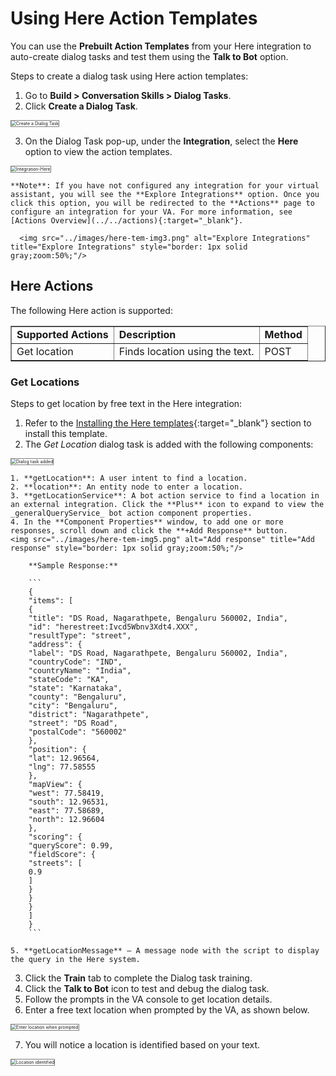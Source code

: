 # Using Here Action Templates

You can use the **Prebuilt Action Templates** from your Here integration to auto-create dialog tasks and test them using the **Talk to Bot** option.

Steps to create a dialog task using Here action templates:

1. Go to **Build > Conversation Skills > Dialog Tasks**.
2. Click **Create a Dialog Task**.  
<img src="../images/here-tem-img1.png" alt="Create a Dialog Task" title="Create a Dialog Task" style="border: 1px solid gray;zoom:50%;"/>

3. On the Dialog Task pop-up, under the **Integration**, select the **Here** option to view the action templates.  
<img src="../images/here-action-img11-tem-img2.png" alt="Integration-Here" title="Integration-Here" style="border: 1px solid gray;zoom:50%;"/>  
  
    **Note**: If you have not configured any integration for your virtual assistant, you will see the **Explore Integrations** option. Once you click this option, you will be redirected to the **Actions** page to configure an integration for your VA. For more information, see [Actions Overview](../../actions){:target="_blank"}.  
      
      <img src="../images/here-tem-img3.png" alt="Explore Integrations" title="Explore Integrations" style="border: 1px solid gray;zoom:50%;"/>


## Here Actions 

The following Here action is supported:


<table border="1">
  <tr>
   <td><strong>Supported Actions</strong>
   </td>
   <td><strong>Description</strong>
   </td>
   <td><strong>Method</strong>
   </td>
  </tr>
  <tr>
   <td>Get location
   </td>
   <td>Finds location using the text.
   </td>
   <td>POST
   </td>
  </tr>
</table>



### Get Locations 

Steps to get location by free text in the Here integration:

1. Refer to the [Installing the Here templates](../configuring-the-here-action/#step-2-install-the-here-action-templates){:target="_blank"} section to install this template.
2. The _Get Location_ dialog task is added with the following components:
<img src="../images/here-action-img12-tem-img4.png" alt="Dialog task added" title="Dialog task added" style="border: 1px solid gray;zoom:50%;"/>

    1. **getLocation**: A user intent to find a location.
    2. **location**: An entity node to enter a location.
    3. **getLocationService**: A bot action service to find a location in an external integration. Click the **Plus** icon to expand to view the _generalQueryService_ bot action component properties.
    4. In the **Component Properties** window, to add one or more responses, scroll down and click the **+Add Response** button.  
    <img src="../images/here-tem-img5.png" alt="Add response" title="Add response" style="border: 1px solid gray;zoom:50%;"/>  

        **Sample Response:**

        ```
        {
        "items": [
        {
        "title": "DS Road, Nagarathpete, Bengaluru 560002, India",
        "id": "herestreet:Ivcd5Wbnv3Xdt4.XXX",
        "resultType": "street",
        "address": {
        "label": "DS Road, Nagarathpete, Bengaluru 560002, India",
        "countryCode": "IND",
        "countryName": "India",
        "stateCode": "KA",
        "state": "Karnataka",
        "county": "Bengaluru",
        "city": "Bengaluru",
        "district": "Nagarathpete",
        "street": "DS Road",
        "postalCode": "560002"
        },
        "position": {
        "lat": 12.96564,
        "lng": 77.58555
        },
        "mapView": {
        "west": 77.58419,
        "south": 12.96531,
        "east": 77.58689,
        "north": 12.96604
        },
        "scoring": {
        "queryScore": 0.99,
        "fieldScore": {
        "streets": [
        0.9
        ]
        }
        }
        }
        ]
        }
        ```

    5. **getLocationMessage** – A message node with the script to display the query in the Here system.

3. Click the **Train** tab to complete the Dialog task training.
4. Click the **Talk to Bot** icon to test and debug the dialog task.
5. Follow the prompts in the VA console to get location details.
6. Enter a free text location when prompted by the VA, as shown below.  
<img src="../images/here-tem-img6.png" alt="Enter location when prompted" title="Enter location when prompted" style="border: 1px solid gray;zoom:50%;"/>

7. You will notice a location is identified based on your text.  
<img src="../images/here-tem-img7.png" alt="Location identified" title="Location identified" style="border: 1px solid gray;zoom:50%;"/>

